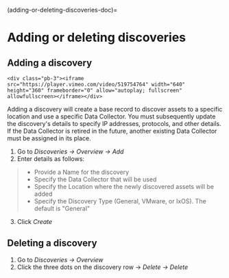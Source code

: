 (adding-or-deleting-discoveries-doc)=

# Adding or deleting discoveries

## Adding a discovery

```{raw} html
<div class="pb-3"><iframe src="https://player.vimeo.com/video/519754764" width="640" height="360" frameborder="0" allow="autoplay; fullscreen" allowfullscreen></iframe></div>
```

Adding a discovery will create a base record to discover assets to a specific location and use a specific Data Collector. You must subsequently update the discovery's details to specify IP addresses, protocols, and other details. If the Data Collector is retired in the future, another existing Data Collector must be assigned in its place.

1. Go to *Discoveries → Overview → Add*
2. Enter details as follows:

> - Provide a Name for the discovery
> - Specify the Data Collector that will be used
> - Specify the Location where the newly discovered assets will be added
> - Specify the Discovery Type (General, VMware, or IxOS). The default is "General"

3. Click *Create*

## Deleting a discovery

1. Go to *Discoveries → Overview*
2. Click the three dots on the discovery row → *Delete → Delete*
